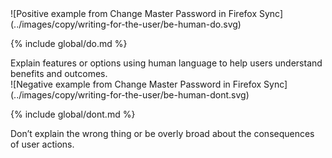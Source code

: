<div class="grid-2">
<div markdown="1">
![Positive example from Change Master Password in Firefox Sync](../images/copy/writing-for-the-user/be-human-do.svg)

{% include global/do.md %}

<figcaption>Explain features or options using human language to help users understand benefits and outcomes.</figcaption>
</div>
<div markdown="1">
![Negative example from Change Master Password in Firefox Sync](../images/copy/writing-for-the-user/be-human-dont.svg)

{% include global/dont.md %}

<figcaption>Don’t explain the wrong thing or be overly broad about the consequences of user actions.</figcaption>
</div>
</div>
